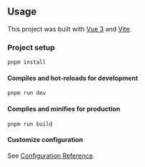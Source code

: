 
## Usage

This project was built with [Vue 3](https://v3.vuejs.org/) and [Vite](https://vitejs.dev/).

### Project setup
```
pnpm install
```

#### Compiles and hot-reloads for development
```
pnpm run dev
```

#### Compiles and minifies for production
```
pnpm run build
```

#### Customize configuration
See [Configuration Reference](https://vitejs.dev/guide/).
